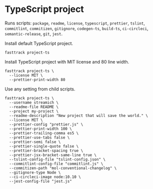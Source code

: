 # TypeScript project

Runs scripts: `package`, `readme`, `license`,
`typescript`, `prettier`, `tslint`, `commitlint`, `commitizen`, `gitignore`, `codegen-ts`,
`build-ts`, `ci-circleci`, `semantic-release`, `git`, `jest`.

Install default TypeScript project.

```shell
fasttrack project-ts
```

Install TypeScript project with MIT license and 80 line width.

```shell
fasttrack project-ts \
  --license MIT \
  --prettier-print-width 80
```

Use any setting from child scripts.

```shell
fasttrack project-ts \
  --username streamich \
  --readme-file README \
  --project my-project \
  --readme-description "New project that will save the world." \
  --license MIT \
  --prettier-config "prettier.js" \
  --prettier-print-width 100 \
  --prettier-trailing-comma es5 \
  --prettier-use-tabs false \
  --prettier-semi false \
  --prettier-single-quote false \
  --prettier-bracket-spacing true \
  --prettier-jsx-bracket-same-line true \
  --tslint-config-file "tslint-config.json" \
  --commitlint-config-file "commitlint.js" \
  --commitizen-path "mol-conventional-changelog" \
  --gitignore-type Node \
  --ci-circleci-image node:10.10 \
  --jest-config-file "jest.js"
```
